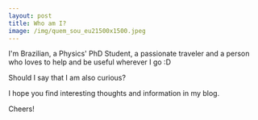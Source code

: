 ```yaml
---
layout: post
title: Who am I?
image: /img/quem_sou_eu21500x1500.jpeg
---
```


I'm Brazilian, a Physics' PhD Student, a passionate traveler and a person who loves to help and be useful wherever I go :D

Should I say that I am also curious? 


I hope you find interesting thoughts and information in my blog.


Cheers!
